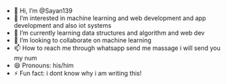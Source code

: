 - 👋 Hi, I’m @Sayan139
- 👀 I’m interested in machine learning and web development and app development and also iot systems
- 🌱 I’m currently learning data structures and algorithm and web dev
- 💞️ I’m looking to collaborate on machine learning
- 📫 How to reach me through whatsapp send me  massage i will send you my num
- 😄 Pronouns: his/him
- ⚡ Fun fact: i dont know why i am writing this!

<!---
Sayan139/Sayan139 is a ✨ special ✨ repository because its `README.md` (this file) appears on your GitHub profile.
You can click the Preview link to take a look at your changes.
--->
